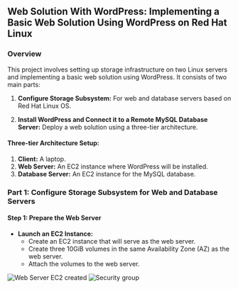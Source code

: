 ## Web Solution With WordPress: Implementing a Basic Web Solution Using WordPress on Red Hat Linux
### Overview
This project involves setting up storage infrastructure on two Linux servers and implementing a basic web solution using WordPress. It consists of two main parts:

1. __Configure Storage Subsystem:__ For web and database servers based on Red Hat Linux OS.

2. __Install WordPress and Connect it to a Remote MySQL Database Server:__ Deploy a web solution using a three-tier architecture.
   
#### Three-tier Architecture Setup:

1. __Client:__ A laptop.
2. __Web Server:__ An EC2 instance where WordPress will be installed.
3. __Database Server:__ An EC2 instance for the MySQL database.

### Part 1: Configure Storage Subsystem for Web and Database Servers
#### Step 1: Prepare the Web Server

- __Launch an EC2 Instance:__
  - Create an EC2 instance that will serve as the web server.
  - Create three 10GiB volumes in the same Availability Zone (AZ) as the web server.
  - Attach the volumes to the web server.

![Web Server EC2 created](https://github.com/Emkay360/StegHub_DevOps-Cloud_Engineering/assets/56301419/fdef6de6-3905-404a-90e2-3de4695530f8)
![Security group](https://github.com/Emkay360/StegHub_DevOps-Cloud_Engineering/assets/56301419/5a44408c-2417-4aa3-a465-090d4f37c47a)

